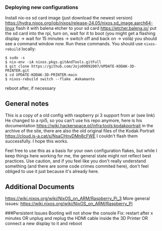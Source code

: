 ### Deploying new configurations
Install nix-os sd card image (just download the newest version) https://hydra.nixos.org/job/nixos/release-24.05/nixos.sd_image.aarch64-linux
flash it with balena etcher to your sd card https://etcher.balena.io/
put the sd card into the rpi, turn on, wait for it to boot (you might get a flashing display -> wait for 15 minutes -> switch off and back on -> voilà) you should see a command window now.
Run these commands.
You should use `nixos-rebuild` locally:
```
$ sudo -s
$ nix-env -iA nixos.pkgs.gitAndTools.gitFull
$ git clone https://github.com/Jojo09092007/UPDATE-KODAK-3D-PRINTER.git
$ cd UPDATE-KODAK-3D-PRINTER-main
$ nixos-rebuild switch --flake .#akamanto
```
reboot after, if necessary

## General notes
This is a copy of a old config with raspberry pi 3 support from ar (see link)
He changed to a rpi5, so you can't use his repo anymore, here is his documentation https://wiki.hackerspace.pl/infra:tools:kodakportrait
in the archive of the site, there are also the old original files of the Kodak Portrait https://cloud.is-a.cat/s/NsaCHnyDMn8cFWE
I couldn't flash them successfully.
I hope this works.

Feel free to use this as a basis for your own configuration flakes, but while I
keep things here working for me, the general state might not reflect best
practices. Use caution, and if you feel like you don't really understand
something (and there are some code crimes commited here), don't feel obliged to
use it just because it's already here.
## Additional Documents
https://wiki.nixos.org/wiki/NixOS_on_ARM/Raspberry_Pi_3
More general issues:
https://wiki.nixos.org/wiki/NixOS_on_ARM/Raspberry_Pi

###Persistent Issues
Booting will not show the console
Fix: restart after x minutes OR unplug and replug the HDMI cable inside the 3D Printer OR connect a new display to it and reboot

